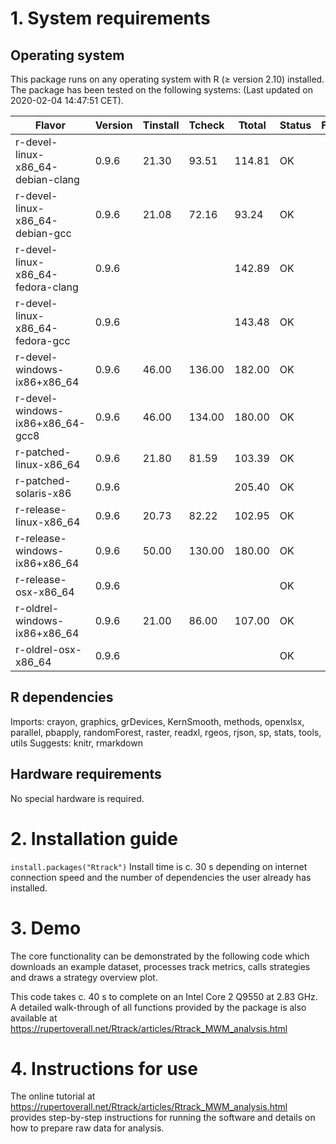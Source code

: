 # 1. System requirements
## Operating system
This package runs on any operating system with R (≥ version 2.10) installed. The package has been tested on the following systems:
(Last updated on 2020-02-04 14:47:51 CET).

|Flavor|Version|Tinstall|Tcheck|Ttotal|Status|Flags|
| ------------- | ------------- | ------------- | ------------- | ------------- | ------------- | ------------- |
|r-devel-linux-x86_64-debian-clang |0.9.6 |21.30 |93.51 |114.81 |OK |
|r-devel-linux-x86_64-debian-gcc |0.9.6 |21.08 |72.16 |93.24 |OK |
|r-devel-linux-x86_64-fedora-clang |0.9.6 |||142.89 |OK |
|r-devel-linux-x86_64-fedora-gcc |0.9.6 |||143.48 |OK |
|r-devel-windows-ix86+x86_64 |0.9.6 |46.00 |136.00 |182.00 |OK |
|r-devel-windows-ix86+x86_64-gcc8 |0.9.6 |46.00 |134.00 |180.00 |OK |
|r-patched-linux-x86_64 |0.9.6 |21.80 |81.59 |103.39 |OK |
|r-patched-solaris-x86 |0.9.6 |||205.40 |OK |
|r-release-linux-x86_64 |0.9.6 |20.73 |82.22 |102.95 |OK |
|r-release-windows-ix86+x86_64 |0.9.6 |50.00 |130.00 |180.00 |OK |
|r-release-osx-x86_64 |0.9.6 ||||OK |
|r-oldrel-windows-ix86+x86_64 |0.9.6 |21.00 |86.00 |107.00 |OK |
|r-oldrel-osx-x86_64 |0.9.6 ||||OK |


## R dependencies
Imports: 	crayon, graphics, grDevices, KernSmooth, methods, openxlsx, parallel, pbapply, randomForest, raster, readxl, rgeos, rjson, sp, stats, tools, utils
Suggests: 	knitr, rmarkdown

## Hardware requirements
No special hardware is required.

# 2. Installation guide
`install.packages("Rtrack")`
Install time is c. 30 s depending on internet connection speed and the number of dependencies the user already has installed.

# 3. Demo
The core functionality can be demonstrated by the following code which downloads an example dataset, processes track metrics, calls strategies and draws a strategy overview plot.

This code takes c. 40 s to complete on an Intel Core 2 Q9550 at 2.83 GHz.
A detailed walk-through of all functions provided by the package is also available at https://rupertoverall.net/Rtrack/articles/Rtrack_MWM_analysis.html

# 4. Instructions for use
The online tutorial at https://rupertoverall.net/Rtrack/articles/Rtrack_MWM_analysis.html provides step-by-step instructions for running the software and details on how to prepare raw data for analysis.

